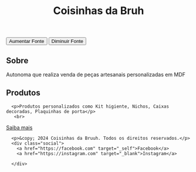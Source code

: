 <!DOCTYPE html>
<html lang="pt-BR">
<head>
  <meta charset="UTF-8">
  <meta name="viewport" content="width=device-width, initial-scale=1.0">
  <title>Coisinhas da Bruuh</title>
  <link rel="stylesheet" href="teste.css">

</head>
<body>
  <header class="portfolio-header">
    <h1>Coisinhas da Bruh</h1>
  </header>
  <div id="container">
    <button id="aumentar">Aumentar Fonte</button>
    <button id="diminuir">Diminuir Fonte</button>
  </div>
  
  <section class="about-me">
    <h2>Sobre</h2>
    <p>Autonoma que realiza venda de  peças artesanais personalizadas  em MDF</p>
  </section>
  
  <section class="projects">
    <h2>Produtos</h2>
 
   
      <p>Produtos personalizados como Kit higiente, Nichos, Caixas decoradas, Plaquinhas de porta</p>
       <br>
  <a  id="botao" href="teste2.html">Saiba mais</a>
   
  </section>

  <footer>
 
      <p>&copy; 2024 Coisinhas da Bruuh. Todos os direitos reservados.</p>
      <div class="social">
        <a href="https://facebook.com" target="_self">Facebook</a>
        <a href="https://instagram.com" target="_blank">Instagram</a>
        
      </div>
  </footer>
  <script src="teste.js"></script>
</body>
</html>
